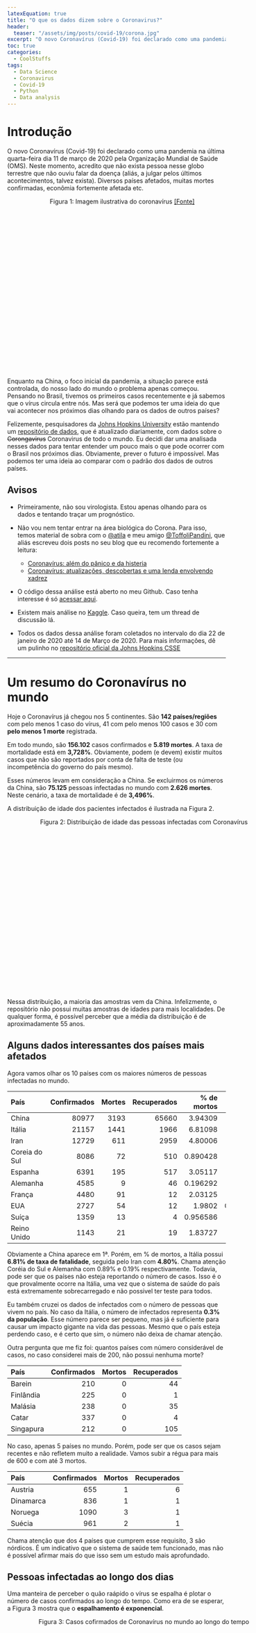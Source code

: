 ```yaml
---
latexEquation: true
title: "O que os dados dizem sobre o Coronavirus?"
header:
  teaser: "/assets/img/posts/covid-19/corona.jpg"
excerpt: "O novo Coronavírus (Covid-19) foi declarado como uma pandemia na última quarta-feira dia 11 de março de 2020 pela Organização Mundial de Saúde (OMS). Tento entender melhor o vírus olhando para os dados reportados por vários países no mundo."
toc: true
categories:
  - CoolStuffs
tags:
  - Data Science
  - Coronavirus
  - Covid-19
  - Python
  - Data analysis
---
```


# Introdução
O novo Coronavírus (Covid-19) foi declarado como uma pandemia na última quarta-feira dia 11 de março de 2020 pela Organização Mundial de Saúde (OMS). Neste momento, acredito que não exista pessoa nesse globo terrestre que não ouviu falar da doença (aliás, a julgar pelos últimos acontecimentos, talvez exista). Diversos países afetados, muitas mortes confirmadas, econômia fortemente afetada etc. 

<figure style="width: 450px; height: 400px;" class="align-center">
  
  <img src="{{ site.url }}{{ site.baseurl }}/assets/img/posts/covid-19/corona.jpg" alt="">

  <figcaption style="text-align: center;">
    Figura 1: Imagem ilustrativa do coronavírus <a href="https://www.health.harvard.edu/diseases-and-conditions/coronavirus-resource-center">[Fonte]</a>
  </figcaption>

</figure>

Enquanto na China, o foco inicial da pandemia, a situação parece está controlada, do nosso lado do mundo o problema apenas começou. Pensando no Brasil, tivemos os primeiros casos recentemente e já sabemos que o vírus circula entre nós. Mas será que podemos ter uma ideia do que vai acontecer nos próximos dias olhando para os dados de outros países?

Felizemente, pesquisadores da [Johns Hopkins University](https://www.jhu.edu/) estão mantendo um [repositório de dados](https://github.com/CSSEGISandData/COVID-19), que é atualizado diariamente, com dados sobre o ~~Corongavirus~~ Coronavirus de todo o mundo. Eu decidi dar uma analisada nesses dados para tentar entender um pouco mais o que pode ocorrer com o Brasil nos próximos dias. Obviamente, prever o futuro é impossível. Mas podemos ter uma ideia ao comparar com o padrão dos dados de outros países.

## Avisos
- Primeiramente, não sou virologista. Estou apenas olhando para os dados e tentando traçar um prognóstico. 

- Não vou nem tentar entrar na área biológica do Corona. Para isso, temos material de sobra com o [@atila](https://twitter.com/oatila) e meu amigo [@ToffoliPandini](https://twitter.com/ToffoliPandini), que aliás escreveu dois posts no seu blog que eu recomendo fortemente a leitura: 
  - [Coronavírus: além do pânico e da histeria](http://papirosgermesefoguetes.blogspot.com/2020/02/coronavirus-alem-do-panico-e-da-histeria.html)
  - [Coronavírus: atualizações, descobertas e uma lenda envolvendo xadrez](http://papirosgermesefoguetes.blogspot.com/2020/03/com-o-avanco-da-doenca-desde-o-final-de.html)

- O código dessa análise está aberto no meu Github. Caso tenha interesse é só [acessar aqui](https://github.com/paaatcha/covid-19).

- Existem mais análise no [Kaggle](https://www.kaggle.com/sudalairajkumar/novel-corona-virus-2019-dataset). Caso queira, tem um thread de discussão lá.

- Todos os dados dessa análise foram coletados no intervalo do dia 22 de janeiro de 2020 até 14 de Março de 2020. Para mais informações, dê um pulinho no [repositório oficial da Johns Hopkins CSSE](https://github.com/CSSEGISandData/COVID-19)

___


# Um resumo do Coronavírus no mundo

Hoje o Coronavírus já chegou nos 5 continentes. São **142 países/regiões** com pelo menos 1 caso do vírus, 41 com pelo menos 100 casos e 30 com **pelo menos 1 morte** registrada. 

Em todo mundo, são **156.102** casos confirmados e **5.819 mortes**. A taxa de mortalidade está em **3,728%**. Obviamente, podem (e devem) existir muitos casos que não são reportados por conta de falta de teste (ou incompetência do governo do país mesmo).

Esses números levam em consideração a China. Se excluirmos os números da China, são **75.125** pessoas infectadas no mundo com **2.626 mortes**. Neste cenário, a taxa de mortalidade é de **3,496%**.

A distribuição de idade dos pacientes infectados é ilustrada na Figura 2.

 
<figure style="width: 550px; height: 400px;" class="align-center">
  
  <img src="{{ site.url }}{{ site.baseurl }}/assets/img/posts/covid-19/distribuicao_idades.png" alt="">

  <figcaption style="text-align: center;">
    Figura 2: Distribuição de idade das pessoas infectadas com Coronavírus
  </figcaption>

</figure>

Nessa distribuição, a maioria das amostras vem da China. Infelizmente, o repositório não possui muitas amostras de idades para mais localidades. De qualquer forma, é possível perceber que a média da distribuição é de aproximadamente 55 anos.

## Alguns dados interessantes dos países mais afetados

Agora vamos olhar os 10 países com os maiores números de pessoas infectadas no mundo.

| País             | Confirmados |   Mortes | Recuperados | % de mortos | % População |
|:-----------------|------------:|---------:|------------:|------------:|------------:|
| China            |       80977 |     3193 |       65660 |    3.94309  | 0.00581426  |
| Itália           |       21157 |     1441 |        1966 |    6.81098  | 0.03501     |
| Iran             |       12729 |      611 |        2959 |    4.80006  | 0.0155611   |
| Coreia do Sul    |        8086 |       72 |         510 |    0.890428 | 0.0156598   |
| Espanha          |        6391 |      195 |         517 |    3.05117  | 0.0136783   |
| Alemanha         |        4585 |        9 |          46 |    0.196292 | 0.0055289   |
| França           |        4480 |       91 |          12 |    2.03125  | 0.00668784  |
| EUA              |        2727 |       54 |          12 |    1.9802   | 0.000833518 |
| Suíça            |        1359 |       13 |           4 |    0.956586 | 0.0159572   |
| Reino Unido      |        1143 |       21 |          19 |    1.83727  | 0.00171908  |


Obviamente a China aparece em 1ª. Porém, em % de mortos, a Itália possui **6.81% de taxa de fatalidade**, seguida pelo Iran com **4.80%**. Chama atenção Coréia do Sul e Alemanha com 0.89% e 0.19% respectivamente. Todavia, pode ser que os países não esteja reportando o número de casos. Isso é o que provalmente ocorre na Itália, uma vez que o sistema de saúde do país está extremamente sobrecarregado e não possivel ter teste para todos.

Eu também cruzei os dados de infectados com o número de pessoas que vivem no país. No caso da Itália, o número de infectados representa **0.3% da população**. Esse número parece ser pequeno, mas já é suficiente para causar um impacto gigante na vida das pessoas. Mesmo que o país esteja perdendo caso, e é certo que sim, o número não deixa de chamar atenção.

Outra pergunta que me fiz foi: quantos países com número considerável de casos, no caso considerei mais de 200, não possui nenhuma morte?

| País             | Confirmados |   Mortos | Recuperados | 
|:-----------------|------------:|---------:|------------:|
| Barein           |         210 |        0 |          44 |
| Finlândia        |         225 |        0 |           1 |
| Malásia          |         238 |        0 |          35 |
| Catar            |         337 |        0 |           4 |
| Singapura        |         212 |        0 |         105 |

No caso, apenas 5 países no mundo. Porém, pode ser que os casos sejam recentes e não refletem muito a realidade. Vamos subir a régua para mais de 600 e com até 3 mortos.

| País             | Confirmados |   Mortos | Recuperados |
|:-----------------|------------:|---------:|------------:|
| Austria          |         655 |        1 |           6 |
| Dinamarca        |         836 |        1 |           1 |
| Noruega          |        1090 |        3 |           1 |
| Suécia           |         961 |        2 |           1 |

Chama atenção que dos 4 países que cumprem esse requisito, 3 são nórdicos. É um indicativo que o sistema de saúde tem funcionado, mas não é possível afirmar mais do que isso sem um estudo mais aprofundado.

## Pessoas infectadas ao longo dos dias
Uma manteira de perceber o quão raápido o vírus se espalha é plotar o número de casos confirmados ao longo do tempo. Como era de se esperar, a Figura 3 mostra que o **espalhamento é exponencial**.


<figure style="width: 550px; height: 400px;" class="align-center">
  
  <img src="{{ site.url }}{{ site.baseurl }}/assets/img/posts/covid-19/casos_conf_mundo.png" alt="">

  <figcaption style="text-align: center;">
    Figura 3: Casos cofirmados de Coronavírus no mundo ao longo do tempo
  </figcaption>

</figure>

O mesmo pode ser feito para o número de mortes:

<figure style="width: 550px; height: 400px;" class="align-center">
  
  <img src="{{ site.url }}{{ site.baseurl }}/assets/img/posts/covid-19/mortes_mundo.png" alt="">

  <figcaption style="text-align: center;">
    Figura 4: Número de mortos no mundo ao longo do tempo
  </figcaption>

</figure>

Porém, como a epidemia já teve seu pico na China, os dados de lá distorcem um pouco a realidade do resto do mundo. Portanto, vamos plotar o mesmo gráfico sem o caso da China:


<figure style="width: 550px; height: 400px;" class="align-center">
  
  <img src="{{ site.url }}{{ site.baseurl }}/assets/img/posts/covid-19/casos_conf_mundo_sem_china.png" alt="">

  <figcaption style="text-align: center;">
    Figura 5: Casos cofirmados de Coronavírus no mundo SEM a China ao longo do tempo
  </figcaption>

</figure>

Agora sim percebemos um comportamento bem mais exponêncial! Os números ainda estão crescendo! E perceba que o vírus começa a realmente se espalhar no mundo por volta do dia 21 de fevereiro. Isso significa que cerca de 25 dias atrás a situação aparentava estar "controlada".

Fazendo o mesmo para o número de mortos, ou seja, retirando os dados da China, nós temos a seguinte curva:

<figure style="width: 550px; height: 400px;" class="align-center">
  
  <img src="{{ site.url }}{{ site.baseurl }}/assets/img/posts/covid-19/mortes_mundo_sem_china.png" alt="">

  <figcaption style="text-align: center;">
    Figura 6: Número de mortos no mundo SEM a China ao longo do tempo
  </figcaption>

</figure>

Como era de se esperar, o número de mortes também crescem exponencialmente e número de vítimas ainda vai crescer bastante.

## Olhando para os dados da China
O que tem sido reportado é que a China está voltando a vida normal. Portanto, vamos analisar o número de caso e de morte do país asiático. 

<figure style="width: 550px; height: 400px;" class="align-center">
  
  <img src="{{ site.url }}{{ site.baseurl }}/assets/img/posts/covid-19/casos_conf_na_china.png" alt="">

  <figcaption style="text-align: center;">
    Figura 7: Casos cofirmados de Coronavírus apenas na China ao longo do tempo
  </figcaption>

</figure>


Olha que interessante, a China está realmente controlando a contaminação. Perceba que a curva segue uma função [sigmoid](https://en.wikipedia.org/wiki/Sigmoid_function) ($$f(x) = \frac{1}{1 + e^{-ax}}$$). Se você não conhece, essa é curva de uma sigmoid:

<figure style="width: 550px; height: 300px;" class="align-center">
  
  <img src="{{ site.url }}{{ site.baseurl }}/assets/img/posts/covid-19/sigmoid.png" alt="">

  <figcaption style="text-align: center;">
    Figura 8: Curva de uma função sigmoid
  </figcaption>

</figure>


 **Acontece que nenhuma epidemia segue uma exponencial/logaritmo e sim uma sigmoid!** No mundo real o número de pessoas é limitado e eventualmente as pessoas morrem. Se infectar todo mundo, matar todo mundo ou parar de infectar, a curva se achata no topo. Logo, o que o mundo está vivendo é a primeira metade de uma função sigmoid! A China já está na parte final, na qual o número de infectados estabiliza. 

Obviamente, o número de mortos segue a mesma curva:

<figure style="width: 550px; height: 400px;" class="align-center">
  
  <img src="{{ site.url }}{{ site.baseurl }}/assets/img/posts/covid-19/mortes_china.png" alt="">

  <figcaption style="text-align: center;">
    Figura 9: Número de mortos apenas na China ao longo do tempo
  </figcaption>

</figure>

Olha que bela sigmoid! Por mais que muitos queiram negar, a ciência funciona e não é fantasia!

# Analisando alguns países isoladamente
Agora vamos dar uma olhada em alguns países no mundo e buscar um padrão dessa sigmoid. Eu separei os dados de Itália, França, EUA, Alemanha, Coréia do Sul, Iran e Espanha. Não vou entrar em detalhes de todos pois o post ficaria imenso. Mas você encontra todos os [gráficos lá no meu Github](https://github.com/paaatcha/covid-19/blob/master/analysis.ipynb).


Dessa lista de países, Itália e Iran estão em situações caóticas. Começando pelo número de infectados, a curva não da nem sinal de recuperação:

<figure style="width: 550px; height: 800px;" class="align-center">
  
  <img src="{{ site.url }}{{ site.baseurl }}/assets/img/posts/covid-19/casos_conf_italia.png" alt="">
  <img src="{{ site.url }}{{ site.baseurl }}/assets/img/posts/covid-19/casos_conf_iran.png" alt="">

  <figcaption style="text-align: center;">
    Figura 10: Casos cofirmados de Coronavírus na Itália (acima) e Iran (abaixo) ao longo do tempo
  </figcaption>

</figure>

Perceba que do dia 12 de março para o dia 14, o número de casos subiu radicalmente. Chama a atenção pois a Itália entrou em quarentena. Portanto, ou as pessoas não estão cumprindo ou só divulgaram esses dados agora. Vamos ter que aguardar mais tempo para saber mais. 

Como já vimos nas tabelas anteriores, Iran e Itália estão com altos números de mortos:


<figure style="width: 550px; height: 800px;" class="align-center">
  
  <img src="{{ site.url }}{{ site.baseurl }}/assets/img/posts/covid-19/mortes_na_italia.png" alt="">
  <img src="{{ site.url }}{{ site.baseurl }}/assets/img/posts/covid-19/mortes_na_iran.png" alt="">

  <figcaption style="text-align: center;">
    Figura 11: Número de mortos apenas na Itália (acima) e Iran (abaixo) ao longo do tempo
  </figcaption>

</figure>

Perceba que no mesmo período do dia 12 de março para o dia 14, o número de mortos quase dobra na Itália. Pode ser que estão reportando com um pouco de atraso, mas é impressionante de qualquer forma. 


França, EUA, Alemanha e Espanha também estão com curvas bem acentuadas (ver Figura 13) e não vou gastar muito tempo com eles aqui pois quero destacar o caso da Coréia do Sul. Vamos dar uma olhada nos casos confirmados ao longo do tempo:

<figure style="width: 550px; height: 400px;" class="align-center">
  
  <img src="{{ site.url }}{{ site.baseurl }}/assets/img/posts/covid-19/casos_conf_coreia.png" alt="">

  <figcaption style="text-align: center;">
    Figura 12: Casos cofirmados de Coronavírus na Coréia do Sul ao longo do tempo
  </figcaption>

</figure>

Perceba que a Coréia do Sul já atingiu a segunda metade da sigmoid. Isso significa que o país está seguindo a curva da China e começando a superar a epidemia. Dessa lista de países citados acima, ela é a única que a epidemia está diminuindo ao invés de aumentando. Isso é mostrado na próxima figura, na qual todos os gráficos são plotados juntos:

<figure style="width: 550px; height: 400px;" class="align-center">
  
  <img src="{{ site.url }}{{ site.baseurl }}/assets/img/posts/covid-19/casos_confirmados_paises.png" alt="">

  <figcaption style="text-align: center;">
    Figura 13: Comparando a curva de casos confirmados ao longo do tempo entre os países
  </figcaption>

</figure>

Observe como a curva da Coréia do Sul se difere das demais e como Itália e Iran estão bem mais íngreme.


# Analisando como a epidemia começou nos países
Para concluir esse post, quero observar como é a curva de casos no começo da epidemia. Minha intenção é encontrar um padrão e fazer um prognóstico para o Brasil, uma vez que o Corona acabou de chegar por aqui.

Vamos comparar a curva Brasileira com Itália, Iran, França, Espanha e Alemanha. Para mais países, novamente, dê uma olhada no meu [Github](https://github.com/paaatcha/covid-19/blob/master/analysis.ipynb). Para começar, vamos a curva Brasileira:


<figure style="width: 550px; height: 400px;" class="align-center">
  
  <img src="{{ site.url }}{{ site.baseurl }}/assets/img/posts/covid-19/prim_casos_conf_brasil.png" alt="">

  <figcaption style="text-align: center;">
    Figura 14: Casos cofirmados de Coronavírus no Brasil ao longo do tempo
  </figcaption>

</figure>

Perceba que do dia 13 para 14 de março o número se manteve. Isso por que o Ministério da Saúde anunciou que não vai mais testar todas as pessoas, apenas internados. Segundo especialistas, isso é preocupante. Prejudica um pouco análise, mas é que temos hoje!

Vamos observar os gráficos dos demais países no começo da epidemia, ou seja, antes de 1000 infectados:

<figure style="width: 550px; height: 1700px;" class="align-center">
  
  <img src="{{ site.url }}{{ site.baseurl }}/assets/img/posts/covid-19/prim_casos_conf_italia.png" alt="">
  <img src="{{ site.url }}{{ site.baseurl }}/assets/img/posts/covid-19/prim_casos_conf_iran.png" alt="">
  <img src="{{ site.url }}{{ site.baseurl }}/assets/img/posts/covid-19/prim_casos_conf_franca.png" alt="">
  <img src="{{ site.url }}{{ site.baseurl }}/assets/img/posts/covid-19/prim_casos_conf_espanha.png" alt="">
  <img src="{{ site.url }}{{ site.baseurl }}/assets/img/posts/covid-19/prim_casos_conf_alemanha.png" alt="">

  <figcaption style="text-align: center;">
    Figura 15: Casos cofirmados de Coronavírus na Itália, Iran, França, Espanha e Alemanha no começo da epidemia
  </figcaption>

</figure>

Observe que se os números corretos fossem divulgados pelo governo Brasileiro para o dia 14 de março, nossa curva estaria muito parecido com as do 5 países acima. Plotando a curva de todos juntos, temos:


<figure style="width: 550px; height: 400px;" class="align-center">
  
  <img src="{{ site.url }}{{ site.baseurl }}/assets/img/posts/covid-19/primeiros_casos_paises.png" alt="">

  <figcaption style="text-align: center;">
    Figura 16: Casos cofirmados de Coronavírus no início da epidemia. Comparação entre os países.
  </figcaption>

</figure>

Neste último gráfico, podemos perceber que o Brasil segue o padrão (exceto pelo último dia) dos demais países. A data do dia não especificada no gráfico pois os países apresentaram essas curvas em datas diferentes. 

# Conclusão

O Corona vírus acabou de chegar no país e, comparando com outros países no mundo, podemos esperar um crescimento grande nos próximos dias no nosso país. Infelizmente o governo parou de testar as pessoas e muita gente não está respeitando o isolamento. Isso pode agravar muito a nossa situação. Portanto, faça a sua parte! Evite multidões, lave as mãos, não espirre nos coleguinhas, etc. O vírus pode não ser letal para sua faixa etária, mas você pode contaminar e matar outra, principalmente as mais idosas. Então tenha responsabilidade!


Se você encontrou algum erro ou tem alguma sugestão, sinta-se livre para entrar em contato comigo via e-mail ou twitter.

Até a próxima.